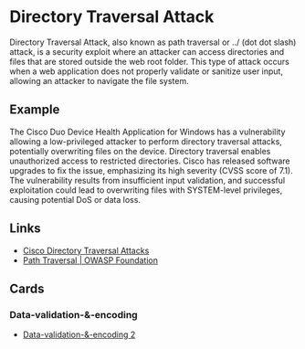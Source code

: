 # Directory Traversal Attack
Directory Traversal Attack, also known as path traversal or ../ (dot dot slash) attack, is a security exploit where an attacker can access directories and files that are stored outside the web root folder. This type of attack occurs when a web application does not properly validate or sanitize user input, allowing an attacker to navigate the file system.

## Example
The Cisco Duo Device Health Application for Windows has a vulnerability allowing a low-privileged attacker to perform directory traversal attacks, potentially overwriting files on the device. Directory traversal enables unauthorized access to restricted directories. Cisco has released software upgrades to fix the issue, emphasizing its high severity (CVSS score of 7.1). The vulnerability results from insufficient input validation, and successful exploitation could lead to overwriting files with SYSTEM-level privileges, causing potential DoS or data loss.

## Links
- [Cisco Directory Traversal Attacks](https://cybersecuritynews.com/cisco-duo-device-health-app-flaw/)
- [Path Traversal | OWASP Foundation](https://owasp.org/www-community/attacks/Path_Traversal)

## Cards
### Data-validation-&-encoding
- [Data-validation-&-encoding 2](/data-validation-&-encoding/2)
